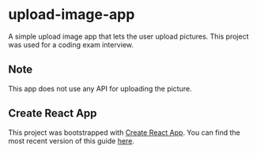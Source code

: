 # upload-image-app

A simple upload image app that lets the user upload pictures. This project was used for a coding exam interview.

## Note

This app does not use any API for uploading the picture.

## Create React App

This project was bootstrapped with [Create React App](https://github.com/facebookincubator/create-react-app). You can find the most recent version of this guide [here](https://github.com/facebookincubator/create-react-app/blob/master/packages/react-scripts/template/README.md).
